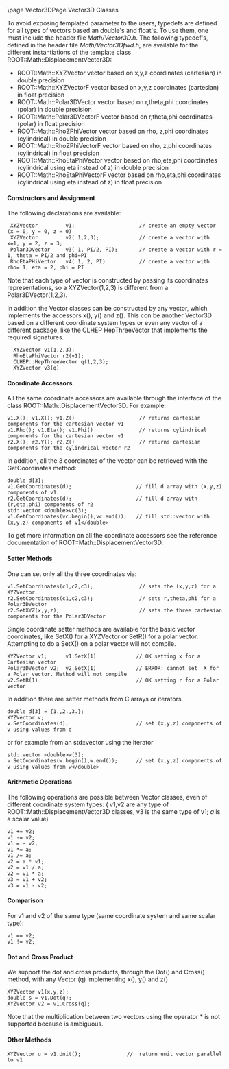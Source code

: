   \page Vector3DPage  Vector3D Classes


To avoid exposing templated parameter to the users, typedefs are defined for all types of
vectors based an double's and float's. To use them, one must include the header file _Math/Vector3D.h_.
The following typedef's, defined in the header file _Math/Vector3Dfwd.h_, are available
for the different instantiations of the template class ROOT::Math::DisplacementVector3D:

*   ROOT::Math::XYZVector vector based on x,y,z coordinates (cartesian) in double precision
*   ROOT::Math::XYZVectorF vector based on x,y,z coordinates (cartesian) in float precision
*   ROOT::Math::Polar3DVector vector based on r,theta,phi coordinates (polar) in double precision
*   ROOT::Math::Polar3DVectorF vector based on r,theta,phi coordinates (polar) in float precision
*   ROOT::Math::RhoZPhiVector vector based on rho, z,phi coordinates (cylindrical) in double precision
*   ROOT::Math::RhoZPhiVectorF vector based on rho, z,phi coordinates (cylindrical) in float precision
*   ROOT::Math::RhoEtaPhiVector vector based on rho,eta,phi coordinates (cylindrical using eta instead of z) in double precision
*   ROOT::Math::RhoEtaPhiVectorF vector based on rho,eta,phi coordinates (cylindrical using eta instead of z) in float precision

#### Constructors and Assignment

The following declarations are available:

```
 XYZVector         v1;                     // create an empty vector (x = 0, y = 0, z = 0)
 XYZVector         v2( 1,2,3);             // create a vector with x=1, y = 2, z = 3;
 Polar3DVector     v3( 1, PI/2, PI);       // create a vector with r = 1, theta = PI/2 and phi=PI
 RhoEtaPHiVector   v4( 1, 2, PI)           // create a vector with rho= 1, eta = 2, phi = PI
```

Note that each type of vector is constructed by passing its coordinates representations, so
a XYZVector(1,2,3) is different from a Polar3DVector(1,2,3).

In addition the Vector classes can be constructed by any vector, which implements the
accessors x(), y() and z(). This con be another Vector3D based on a different coordinate
system types or even any vector of a different package, like the CLHEP HepThreeVector that
implements the required signatures.

```
  XYZVector v1(1,2,3);
  RhoEtaPhiVector r2(v1);
  CLHEP::HepThreeVector q(1,2,3);
  XYZVector v3(q)
```

#### Coordinate Accessors

All the same coordinate accessors are available through the interface of the
class ROOT::Math::DisplacementVector3D. For example:

```
v1.X(); v1.X(); v1.Z()                     // returns cartesian components for the cartesian vector v1
v1.Rho(); v1.Eta(); v1.Phi()               // returns cylindrical components for the cartesian vector v1
r2.X(); r2.Y(); r2.Z()                     // returns cartesian components for the cylindrical vector r2
```

In addition, all the 3 coordinates of the vector can be retrieved with the GetCoordinates method:

```
double d[3];
v1.GetCoordinates(d);                     // fill d array with (x,y,z) components of v1
r2.GetCoordinates(d);                     // fill d array with (r,eta,phi) components of r2
std::vector <double>vc(3);
v1.GetCoordinates(vc.begin(),vc.end());   // fill std::vector with (x,y,z) components of v1</double>
```

To get more information on all the coordinate accessors see the reference documentation of
ROOT::Math::DisplacementVector3D.

#### Setter Methods

One can set only all the three coordinates via:

```
v1.SetCoordinates(c1,c2,c3);               // sets the (x,y,z) for a XYZVector
r2.SetCoordinates(c1,c2,c3);               // sets r,theta,phi for a Polar3DVector
r2.SetXYZ(x,y,z);                          // sets the three cartesian components for the Polar3DVector
```

Single coordinate setter methods are available for the basic vector coordinates, like SetX()
for a XYZVector or SetR() for a polar vector. Attempting to do a SetX() on a polar vector
will not compile.

```
XYZVector v1;      v1.SetX(1)             // OK setting x for a Cartesian vector
Polar3DVector v2;  v2.SetX(1)             // ERROR: cannot set  X for a Polar vector. Method will not compile
v2.SetR(1)                                // OK setting r for a Polar vector
```

In addition there are setter methods from C arrays or iterators.

```
double d[3] = {1.,2.,3.};
XYZVector v;
v.SetCoordinates(d);                      // set (x,y,z) components of v using values from d
```

or for example from an std::vector using the iterator

```
std::vector <double>w(3);
v.SetCoordinates(w.begin(),w.end());      // set (x,y,z) components of v using values from w</double>
```

#### Arithmetic Operations

The following operations are possible between Vector classes, even of different coordinate
system types: ( v1,v2 are any type of ROOT::Math::DisplacementVector3D classes, v3 is the
same type of v1; _a_ is a scalar value)

```
v1 += v2;
v1 -= v2;
v1 = - v2;
v1 *= a;
v1 /= a;
v2 = a * v1;
v2 = v1 / a;
v2 = v1 * a;
v3 = v1 + v2;
v3 = v1 - v2;
```

#### Comparison

For v1 and v2 of the same type (same coordinate system and same scalar type):

```
v1 == v2;
v1 != v2;
```

#### Dot and Cross Product

We support the dot and cross products, through the Dot() and Cross() method, with any
Vector (q) implementing x(), y() and z()

```
XYZVector v1(x,y,z);
double s = v1.Dot(q);
XYZVector v2 = v1.Cross(q);
```

Note that the multiplication between two vectors using the operator * is not supported
because is ambiguous.

#### Other Methods

```
XYZVector u = v1.Unit();               //  return unit vector parallel to v1
```
